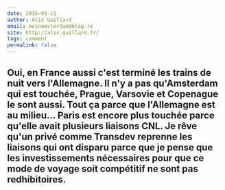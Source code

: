 ```yaml
---
date: 2015-03-11
author: Alix Guillard
email: meinamsterdam@blog.re
site: http://alix.guillard.fr/
tags: comment
permalink: false
---
```


Oui, en France aussi c'est terminé les trains de nuit vers l'Allemagne. Il n'y a pas qu'Amsterdam qui est touchée, Prague, Varsovie et Copenague le sont aussi. Tout ça parce que l'Allemagne est au milieu... Paris est encore plus touchée parce qu'elle avait plusieurs liaisons CNL. Je rêve qu'un privé comme Transdev reprenne les liaisons qui ont disparu parce que je pense que les investissements nécessaires pour que ce mode de voyage soit compétitif ne sont pas redhibitoires.
---